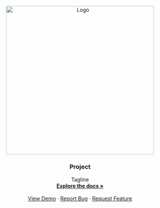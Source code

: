 <!-- PROJECT LOGO -->
<br />
<div align="center">
  <a href="https://github.com/debagnik02/Testing/blob/main/images/dream.png?raw=true">
    <img src="pic.jpeg" alt="Logo" width="400" height="400">
  </a>

  <h3 align="center" color="blue">Project</h3>

  <p align="center">
  Tagline
    <br />
    <a href="https://github.com/othneildrew/Best-README-Template"><strong>Explore the docs »</strong></a>
    <br />
    <br />
    <a href="https://github.com/othneildrew/Best-README-Template">View Demo</a>
    ·
    <a href="https://github.com/othneildrew/Best-README-Template/issues">Report Bug</a>
    ·
    <a href="https://github.com/othneildrew/Best-README-Template/issues">Request Feature</a>
  </p>
</div>

